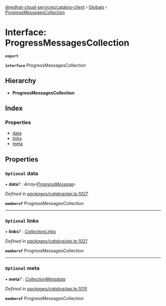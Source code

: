[@redhat-cloud-services/catalog-client](../README.md) › [Globals](../globals.md) › [ProgressMessagesCollection](progressmessagescollection.md)

# Interface: ProgressMessagesCollection

**`export`** 

**`interface`** ProgressMessagesCollection

## Hierarchy

* **ProgressMessagesCollection**

## Index

### Properties

* [data](progressmessagescollection.md#optional-data)
* [links](progressmessagescollection.md#optional-links)
* [meta](progressmessagescollection.md#optional-meta)

## Properties

### `Optional` data

• **data**? : *Array‹[ProgressMessage](progressmessage.md)›*

*Defined in [packages/catalog/api.ts:1027](https://github.com/fhlavac/javascript-clients/blob/master/packages/catalog/api.ts#L1027)*

**`memberof`** ProgressMessagesCollection

___

### `Optional` links

• **links**? : *[CollectionLinks](collectionlinks.md)*

*Defined in [packages/catalog/api.ts:1021](https://github.com/fhlavac/javascript-clients/blob/master/packages/catalog/api.ts#L1021)*

**`memberof`** ProgressMessagesCollection

___

### `Optional` meta

• **meta**? : *[CollectionMetadata](collectionmetadata.md)*

*Defined in [packages/catalog/api.ts:1015](https://github.com/fhlavac/javascript-clients/blob/master/packages/catalog/api.ts#L1015)*

**`memberof`** ProgressMessagesCollection
